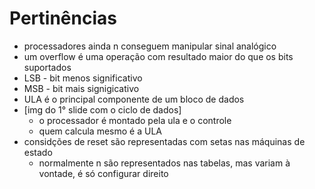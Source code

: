 # Pertinências
- processadores ainda n conseguem manipular sinal analógico
- um overflow é uma operação com resultado maior do que os bits suportados
- LSB - bit menos significativo
- MSB - bit mais signigicativo
- ULA é o principal componente de um bloco de dados 
- [img do 1° slide com o ciclo de dados]
    - o processador é montado pela ula e o controle
    - quem calcula mesmo é a ULA
- considções de reset são representadas com setas nas máquinas de estado 
    - normalmente n são representados nas tabelas, mas variam à vontade, é só configurar direito